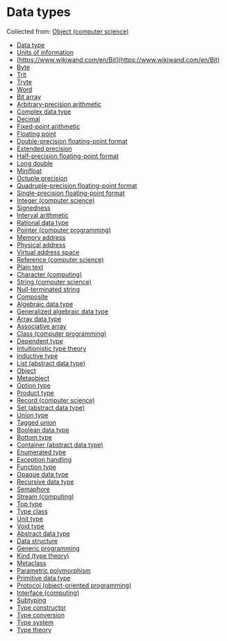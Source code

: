 # Data types

Collected from:
[Object (computer science)](https://www.wikiwand.com/en/Object_(computer_science))

- [Data type](https://www.wikiwand.com/en/Data_type)
- [Units of information](https://www.wikiwand.com/en/Units_of_information)
- [https://www.wikiwand.com/en/Bit](https://www.wikiwand.com/en/Bit)
- [Byte](https://www.wikiwand.com/en/Byte)
- [Trit](https://www.wikiwand.com/en/Ternary_numeral_system)
- [Tryte](https://www.wikiwand.com/en/Ternary_numeral_system#Tryte)
- [Word](https://www.wikiwand.com/en/Word_(computer_architecture))
- [Bit array](https://www.wikiwand.com/en/Bit_array)
- [Arbitrary-precision arithmetic](https://www.wikiwand.com/en/Arbitrary-precision_arithmetic)
- [Complex data type](https://www.wikiwand.com/en/Complex_data_type)
- [Decimal](https://www.wikiwand.com/en/Decimal_data_type)
- [Fixed-point arithmetic](https://www.wikiwand.com/en/Fixed-point_arithmetic)
- [Floating point](https://www.wikiwand.com/en/Floating_point)
- [Double-precision floating-point format](https://www.wikiwand.com/en/Double-precision_floating-point_format)
- [Extended precision](https://www.wikiwand.com/en/Extended_precision)
- [Half-precision floating-point format](https://www.wikiwand.com/en/Half-precision_floating-point_format)
- [Long double](https://www.wikiwand.com/en/Long_double)
- [Minifloat](https://www.wikiwand.com/en/Minifloat)
- [Octuple precision](https://www.wikiwand.com/en/Octuple-precision_floating-point_format)
- [Quadruple-precision floating-point format](https://www.wikiwand.com/en/Quadruple-precision_floating-point_format)
- [Single-precision floating-point format](https://www.wikiwand.com/en/Single-precision_floating-point_format)
- [Integer (computer science)](https://www.wikiwand.com/en/Integer_(computer_science))
- [Signedness](https://www.wikiwand.com/en/Signedness)
- [Interval arithmetic](https://www.wikiwand.com/en/Interval_arithmetic#Implementations)
- [Rational data type](https://www.wikiwand.com/en/Rational_data_type)
- [Pointer (computer programming)](https://www.wikiwand.com/en/Pointer_(computer_programming))
- [Memory address](https://www.wikiwand.com/en/Memory_address)
- [Physical address](https://www.wikiwand.com/en/Physical_address)
- [Virtual address space](https://www.wikiwand.com/en/Virtual_address_space)
- [Reference (computer science)](https://www.wikiwand.com/en/Reference_(computer_science))
- [Plain text](https://www.wikiwand.com/en/Plain_text)
- [Character (computing)](https://www.wikiwand.com/en/Character_(computing))
- [String (computer science)](https://www.wikiwand.com/en/String_(computer_science))
- [Null-terminated string](https://www.wikiwand.com/en/Null-terminated_string)
- [Composite](https://www.wikiwand.com/en/Composite_data_type)
- [Algebraic data type](https://www.wikiwand.com/en/Algebraic_data_type)
- [Generalized algebraic data type](https://www.wikiwand.com/en/Generalized_algebraic_data_type)
- [Array data type](https://www.wikiwand.com/en/Array_data_type)
- [Associative array](https://www.wikiwand.com/en/Associative_array)
- [Class (computer programming)](https://www.wikiwand.com/en/Class_(computer_programming))
- [Dependent type](https://www.wikiwand.com/en/Dependent_type)
- [Intuitionistic type theory](https://www.wikiwand.com/en/Intuitionistic_type_theory#Equality_type)
- [Inductive type](https://www.wikiwand.com/en/Inductive_type)
- [List (abstract data type)](https://www.wikiwand.com/en/List_(abstract_data_type))
- [Object](https://www.wikiwand.com/en/undefined)
- [Metaobject](https://www.wikiwand.com/en/Metaobject)
- [Option type](https://www.wikiwand.com/en/Option_type)
- [Product type](https://www.wikiwand.com/en/Product_type)
- [Record (computer science)](https://www.wikiwand.com/en/Record_(computer_science))
- [Set (abstract data type)](https://www.wikiwand.com/en/Set_(abstract_data_type))
- [Union type](https://www.wikiwand.com/en/Union_type)
- [Tagged union](https://www.wikiwand.com/en/Tagged_union)
- [Boolean data type](https://www.wikiwand.com/en/Boolean_data_type)
- [Bottom type](https://www.wikiwand.com/en/Bottom_type)
- [Container (abstract data type)](https://www.wikiwand.com/en/Container_(abstract_data_type))
- [Enumerated type](https://www.wikiwand.com/en/Enumerated_type)
- [Exception handling](https://www.wikiwand.com/en/Exception_handling)
- [Function type](https://www.wikiwand.com/en/Function_type)
- [Opaque data type](https://www.wikiwand.com/en/Opaque_data_type)
- [Recursive data type](https://www.wikiwand.com/en/Recursive_data_type)
- [Semaphore](https://www.wikiwand.com/en/Semaphore_(programming))
- [Stream (computing)](https://www.wikiwand.com/en/Stream_(computing))
- [Top type](https://www.wikiwand.com/en/Top_type)
- [Type class](https://www.wikiwand.com/en/Type_class)
- [Unit type](https://www.wikiwand.com/en/Unit_type)
- [Void type](https://www.wikiwand.com/en/Void_type)
- [Abstract data type](https://www.wikiwand.com/en/Abstract_data_type)
- [Data structure](https://www.wikiwand.com/en/Data_structure)
- [Generic programming](https://www.wikiwand.com/en/Generic_programming)
- [Kind (type theory)](https://www.wikiwand.com/en/Kind_(type_theory))
- [Metaclass](https://www.wikiwand.com/en/Metaclass)
- [Parametric polymorphism](https://www.wikiwand.com/en/Parametric_polymorphism)
- [Primitive data type](https://www.wikiwand.com/en/Primitive_data_type)
- [Protocol (object-oriented programming)](https://www.wikiwand.com/en/Protocol_(object-oriented_programming))
- [Interface (computing)](https://www.wikiwand.com/en/Interface_(computing)#Software_interfaces_in_object-oriented_languages)
- [Subtyping](https://www.wikiwand.com/en/Subtyping)
- [Type constructor](https://www.wikiwand.com/en/Type_constructor)
- [Type conversion](https://www.wikiwand.com/en/Type_conversion)
- [Type system](https://www.wikiwand.com/en/Type_system)
- [Type theory](https://www.wikiwand.com/en/Type_theory)

